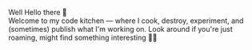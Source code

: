 Well Hello there 👋\
Welcome to my code kitchen ― where I cook, destroy, experiment, and (sometimes) publish what I'm working on. Look around if you're just roaming, might find something interesting 👨‍🍳
